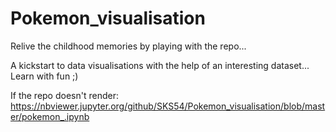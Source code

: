 # Pokemon_visualisation
Relive the childhood memories by playing with the repo...

A kickstart to data visualisations with the help of an interesting dataset...
Learn with fun ;)

If the repo doesn't render:
https://nbviewer.jupyter.org/github/SKS54/Pokemon_visualisation/blob/master/pokemon_.ipynb
